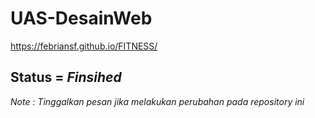 # UAS-DesainWeb

https://febriansf.github.io/FITNESS/

## Status = *Finsihed*
           
*Note : Tinggalkan pesan jika melakukan perubahan pada repository ini*
